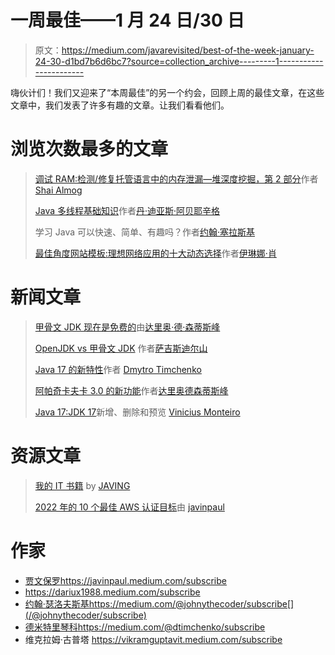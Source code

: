 # 一周最佳——1 月 24 日/30 日

> 原文：<https://medium.com/javarevisited/best-of-the-week-january-24-30-d1bd7b6d6bc7?source=collection_archive---------1----------------------->

嗨伙计们！我们又迎来了“本周最佳”的另一个约会，回顾上周的最佳文章，在这些文章中，我们发表了许多有趣的文章。让我们看看他们。

# 浏览次数最多的文章

> [调试 RAM:检测/修复托管语言中的内存泄漏—堆深度挖掘，第 2 部分](/javarevisited/debugging-ram-detect-fix-memory-leaks-in-managed-languages-heap-deep-dive-part-2-33a745e0415e)作者 [Shai Almog](https://medium.com/u/a8cc878ccaaa?source=post_page-----d1bd7b6d6bc7--------------------------------)
> 
> [Java 多线程基础知识](/javarevisited/basics-of-multithreading-in-java-1f3c2f3b6d31)作者[丹·迪亚斯·阿贝耶辛格](https://medium.com/u/c69cd41223f5?source=post_page-----d1bd7b6d6bc7--------------------------------)
> 
> 学习 Java 可以快速、简单、有趣吗？作者[约翰·塞拉斯基](https://medium.com/u/390a59d672a2?source=post_page-----d1bd7b6d6bc7--------------------------------)
> 
> [最佳角度网站模板:理想网络应用的十大动态选择](/javarevisited/best-angular-website-templates-top-10-dynamic-choices-for-ideal-web-apps-9d51b0644968)作者[伊琳娜·肖](https://medium.com/u/10a7aaf09cfd?source=post_page-----d1bd7b6d6bc7--------------------------------)

# 新闻文章

> [甲骨文 JDK 现在是免费的](/javarevisited/oracle-jdk-now-is-free-1ff0802fa5fb)由[达里奥·德·森蒂斯峰](https://medium.com/u/16b3e1182e6b?source=post_page-----d1bd7b6d6bc7--------------------------------)
> 
> [OpenJDK vs 甲骨文 JDK](/javarevisited/openjdk-vs-oracle-jdk-6219574f6dfa) 作者[萨吉斯迪尔山](https://medium.com/u/8e3c7fe382c8?source=post_page-----d1bd7b6d6bc7--------------------------------)
> 
> [Java 17 的新特性](/javarevisited/whats-new-in-java-17-e94b033ef211)作者 [Dmytro Timchenko](https://medium.com/u/b2ed152fefdb?source=post_page-----d1bd7b6d6bc7--------------------------------)
> 
> [阿帕奇卡夫卡 3.0 的新功能](/javarevisited/apache-kafka-3-0-is-out-5f95f3c02f7e)作者[达里奥德森蒂斯峰](https://medium.com/u/16b3e1182e6b?source=post_page-----d1bd7b6d6bc7--------------------------------)
> 
> [Java 17:JDK 17](/javarevisited/java-17-whats-new-removed-and-preview-in-jdk-17-62db367e62ee)新增、删除和预览 [Vinicius Monteiro](https://medium.com/u/f4d81e5b1cb1?source=post_page-----d1bd7b6d6bc7--------------------------------)

# 资源文章

> [我的 IT 书籍](/javarevisited/my-it-books-5e150bbb79ad) by [JAVING](https://medium.com/u/8375bf68e701?source=post_page-----d1bd7b6d6bc7--------------------------------)
> 
> [2022 年的 10 个最佳 AWS 认证目标](/javarevisited/10-best-aws-certifications-to-aim-in-2022-713c37fac147)由 [javinpaul](https://medium.com/u/bb36d8439904?source=post_page-----d1bd7b6d6bc7--------------------------------)

# 作家

*   [贾文保罗](https://medium.com/u/bb36d8439904?source=post_page-----d1bd7b6d6bc7--------------------------------)https://javinpaul.medium.com/subscribe
*   https://dariux1988.medium.com/subscribe
*   [约翰·瑟洛夫斯基](https://medium.com/u/390a59d672a2?source=post_page-----d1bd7b6d6bc7--------------------------------)https://medium.com/@johnythecoder/subscribe[](/@johnythecoder/subscribe)
*   [德米特里琴科](https://medium.com/u/b2ed152fefdb?source=post_page-----d1bd7b6d6bc7--------------------------------)https://medium.com/@dtimchenko/subscribe
*   维克拉姆·古普塔 https://vikramguptavit.medium.com/subscribe